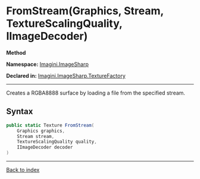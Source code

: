 # FromStream(Graphics, Stream, TextureScalingQuality, IImageDecoder)

**Method**

**Namespace:** [Imagini.ImageSharp](Imagini.ImageSharp.md)

**Declared in:** [Imagini.ImageSharp.TextureFactory](Imagini.ImageSharp.TextureFactory.md)

------



Creates a RGBA8888 surface by loading a file from the specified stream.


## Syntax

```csharp
public static Texture FromStream(
	Graphics graphics,
	Stream stream,
	TextureScalingQuality quality,
	IImageDecoder decoder
)
```

------

[Back to index](index.md)